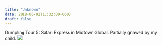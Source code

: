 ```yaml
---
title: "Unknown"
date: 2018-06-02T11:32:00-0600
draft: false
---
```


Dumpling Tour 5: Safari Express in Midtown Global. Partially gnawed by my child.
![](/images/2018/b8a58a6007.jpg)
